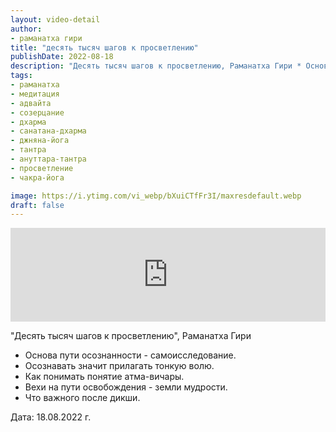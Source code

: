 ```yaml
---
layout: video-detail
author:
- раманатха гири
title: "десять тысяч шагов к просветлению"
publishDate: 2022-08-18
description: "Десять тысяч шагов к просветлению, Раманатха Гири * Основа пути осознанности - самоисследование. * Осознавать значит прилагать тонкую волю. * Как понимать понятие атма-вичары. * Вехи на пути освобождения - земли мудрости. * Что важного после дикши"
tags: 
- раманатха
- медитация
- адвайта
- созерцание
- дхарма
- санатана-дхарма
- джняна-йога
- тантра
- ануттара-тантра
- просветление
- чакра-йога

image: https://i.ytimg.com/vi_webp/bXuiCTfFr3I/maxresdefault.webp
draft: false
---
```


<iframe width="100%" src="https://www.youtube.com/embed/bXuiCTfFr3I" frameborder="0" allowfullscreen=""></iframe> 

 "Десять тысяч шагов к просветлению", Раманатха Гири

* Основа пути осознанности - самоисследование.
* Осознавать значит прилагать тонкую волю.
* Как понимать понятие атма-вичары.
* Вехи на пути освобождения - земли мудрости.
* Что важного после дикши.

  
 Дата: 18.08.2022 г.

  

 
